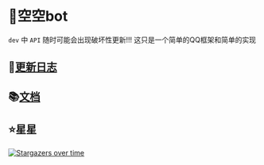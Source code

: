 # 🤖空空bot

`dev` 中 `API` 随时可能会出现破坏性更新!!!
这只是一个简单的QQ框架和简单的实现

## 🎉[更新日志](./CHANGELOG.md)

## 📚[文档](https://blog.huankong.top/note/kkbot)

## ⭐星星

[![Stargazers over time](https://starchart.cc/huankong233/kkbot.svg)](https://starchart.cc/huankong233/kkbot)
